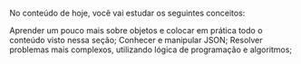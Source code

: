No conteúdo de hoje, você vai estudar os seguintes conceitos:

Aprender um pouco mais sobre objetos e colocar em prática todo o conteúdo visto nessa seção;
Conhecer e manipular JSON;
Resolver problemas mais complexos, utilizando lógica de programação e algoritmos;